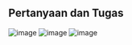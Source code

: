 
<h2>Pertanyaan dan Tugas</h2>

![image](https://github.com/user-attachments/assets/4af91b4d-1bce-4aa9-ac12-ace0a0d7e6b8)
![image](https://github.com/user-attachments/assets/6d375f8b-e610-4a09-88a4-4b6871911f61)
![image](https://github.com/user-attachments/assets/8646344e-fb17-44f9-af37-d50eca36ec31)
